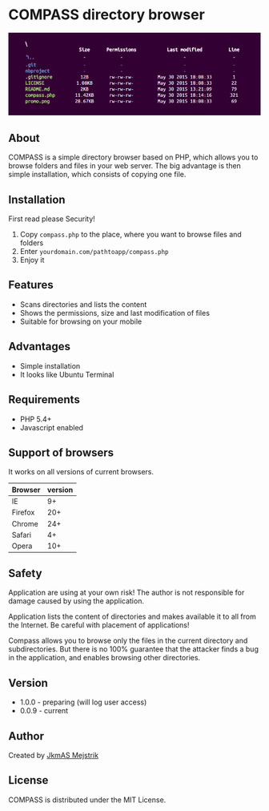 COMPASS directory browser
=========================

<p align="center">
  <img src="https://github.com/JkmAS/CompassDirectoryBrowser/blob/master/promo.png" alt="Compass Directory browser"/>
</p>

About
-----
COMPASS is a simple directory browser based on PHP, which allows you to browse 
folders and files in your web server. The big advantage is then simple installation, 
which consists of copying one file.

Installation
------------
First read please Security!

  1. Copy `compass.php` to the place, where you want to browse files and folders
  2. Enter `yourdomain.com/pathtoapp/compass.php`
  3. Enjoy it


Features
--------

  * Scans directories and lists the content
  * Shows the permissions, size and last modification of files
  * Suitable for browsing on your mobile

Advantages
----------

  * Simple installation
  * It looks like Ubuntu Terminal

Requirements
------------

  * PHP 5.4+
  * Javascript enabled

Support of browsers
-------------------

It works on all versions of current browsers.

Browser  | version
-------- | -------
IE       | 9+
Firefox  | 20+
Chrome   | 24+
Safari   | 4+
Opera    | 10+

Safety
------
Application are using at your own risk! The author is not responsible for damage 
caused by using the application.

Application lists the content of directories and makes available it to all from 
the Internet. Be careful with placement of applications!

Compass allows you to browse only the files in the current directory and 
subdirectories. But there is no 100% guarantee that the attacker finds a bug in 
the application, and enables browsing other directories.

Version
------

  * 1.0.0 - preparing (will log user access)
  * 0.0.9 - current

Author
------

Created by [JkmAS Mejstrik](http://www.jkmas.cz)

License
-------

COMPASS is distributed under the MIT License.
